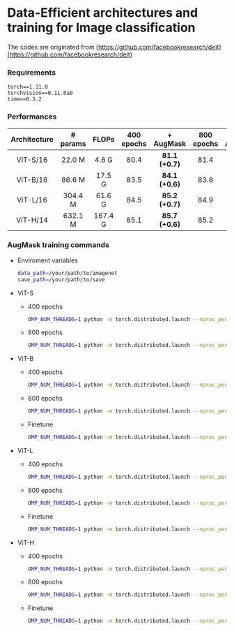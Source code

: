 # Data-Efficient architectures and training for Image classification

The codes are originated from [https://github.com/facebookresearch/deit](https://github.com/facebookresearch/deit)

### Requirements
```angular2html
torch==1.11.0
torchvision==0.11.0a0
timm==0.3.2
```

### Performances

| Architecture | # params | FLOPs  | 400 epochs  |    + AugMask    | 800 epochs |    + AugMask    |
|:------------:|:--------:|:------:|:-----------:|:---------------:|:----------:|:---------------:|
| ViT-S/16     | 22.0 M   | 4.6 G  | 80.4        | **81.1 (+0.7)** | 81.4      | **81.7 (+0.3)** |
| ViT-B/16     | 86.6 M   | 17.5 G | 83.5        | **84.1 (+0.6)** | 83.8      | **84.2 (+0.4)** |
| ViT-L/16     | 304.4 M  | 61.6 G | 84.5        | **85.2 (+0.7)** | 84.9      | **85.3 (+0.4)** |
| ViT-H/14     | 632.1 M  | 167.4 G| 85.1        | **85.7 (+0.6)** | 85.2      | **85.7 (+0.5)** |

### AugMask training commands
- Enviroment variables
    ```bash
    data_path=/your/path/to/imagenet
    save_path=/your/path/to/save
    ```

- ViT-S
  - 400 epochs
    ```bash 
    OMP_NUM_THREADS=1 python -m torch.distributed.launch --nproc_per_node=8 --nnodes=1 --use_env main.py --model deit_small_patch16_LS --augsub masking --augsub-ratio 0.5 --data-path ${data_path} --output_dir ${save_path} --batch-size 256 --epochs 400 --smoothing 0.0 --reprob 0.0 --opt fusedlamb --color-jitter 0.3 --lr 4e-3 --weight-decay 0.03 --input-size 224 --drop 0.0 --drop-path 0.0 --unscale-lr --repeated-aug --bce-loss --ThreeAugment --eval-crop-ratio 1.0 --dist-eval
    ```
  - 800 epochs
    ```bash 
    OMP_NUM_THREADS=1 python -m torch.distributed.launch --nproc_per_node=8 --nnodes=1 --use_env main.py --model deit_small_patch16_LS --augsub masking --augsub-ratio 0.5 --data-path ${data_path} --output_dir ${save_path} --batch-size 256 --epochs 800 --smoothing 0.0 --reprob 0.0 --opt fusedlamb --color-jitter 0.3 --lr 4e-3 --weight-decay 0.05 --input-size 224 --drop 0.0 --drop-path 0.05 --unscale-lr --repeated-aug --bce-loss --ThreeAugment --eval-crop-ratio 1.0 --dist-eval
    ```
- ViT-B
  - 400 epochs
    ```bash 
    OMP_NUM_THREADS=1 python -m torch.distributed.launch --nproc_per_node=8 --nnodes=1 --use_env main.py --model deit_base_patch16_LS --augsub masking --augsub-ratio 0.5 --data-path ${data_path} --output_dir ${save_path}/pretrain --batch-size 256 --epochs 400 --smoothing 0.0 --reprob 0.0 --opt fusedlamb --color-jitter 0.3 --lr 3e-3 --weight-decay 0.03 --input-size 192 --drop 0.0 --drop-path 0.1 --unscale-lr --repeated-aug --bce-loss --ThreeAugment --eval-crop-ratio 1.0 --dist-eval
    ```
  - 800 epochs
    ```bash 
    OMP_NUM_THREADS=1 python -m torch.distributed.launch --nproc_per_node=8 --nnodes=1 --use_env main.py --model deit_base_patch16_LS --augsub masking --augsub-ratio 0.5 --data-path ${data_path} --output_dir ${save_path}/pretrain --batch-size 256 --epochs 800 --smoothing 0.0 --reprob 0.0 --opt fusedlamb --color-jitter 0.3 --lr 3e-3 --weight-decay 0.05 --input-size 192 --drop 0.0 --drop-path 0.2 --unscale-lr --repeated-aug --bce-loss --ThreeAugment --eval-crop-ratio 1.0 --dist-eval
    ```
  - Finetune
    ```bash
    OMP_NUM_THREADS=1 python -m torch.distributed.launch --nproc_per_node=8 --nnodes=1 --use_env main.py --model deit_base_patch16_LS --augsub masking --augsub-ratio 0.5 --data-path ${data_path} --finetune ${save_path}/pretrain/checkpoint.pth --output_dir ${save_path}/finetune --batch-size 64 --epochs 20 --smoothing 0.1 --reprob 0.0 --opt adamw --lr 1e-5 --weight-decay 0.1 --input-size 224 --drop 0.0 --drop-path 0.2 --mixup 0.8 --cutmix 1.0 --unscale-lr --no-repeated-aug --aa rand-m9-mstd0.5-inc1 --eval-crop-ratio 1.0 --dist-eval
    ```
- ViT-L
  - 400 epochs
    ```bash 
    OMP_NUM_THREADS=1 python -m torch.distributed.launch --nproc_per_node=8 --nnodes=8 --use_env main.py --model deit_large_patch16_LS --augsub masking --augsub-ratio 0.5 --data-path ${data_path} --output_dir ${save_path}/pretrain --batch-size 32 --epochs 400 --smoothing 0.0 --reprob 0.0 --opt fusedlamb --color-jitter 0.3 --lr 3e-3 --weight-decay 0.03 --input-size 192 --drop 0.0 --drop-path 0.4 --unscale-lr --repeated-aug --bce-loss --ThreeAugment --eval-crop-ratio 1.0 --dist-eval
    ```
  - 800 epochs
    ```bash 
    OMP_NUM_THREADS=1 python -m torch.distributed.launch --nproc_per_node=8 --nnodes=8 --use_env main.py --model deit_large_patch16_LS --augsub masking --augsub-ratio 0.5 --data-path ${data_path} --output_dir ${save_path}/pretrain --batch-size 32 --epochs 800 --smoothing 0.0 --reprob 0.0 --opt fusedlamb --color-jitter 0.3 --lr 3e-3 --weight-decay 0.05 --input-size 192 --drop 0.0 --drop-path 0.45 --unscale-lr --repeated-aug --bce-loss --ThreeAugment --eval-crop-ratio 1.0 --dist-eval
    ```
  - Finetune
    ```bash
    OMP_NUM_THREADS=1 python -m torch.distributed.launch --nproc_per_node=8 --nnodes=8 --use_env main.py --model deit_large_patch16_LS --augsub masking --augsub-ratio 0.5 --data-path ${data_path} --finetune ${save_path}/pretrain/checkpoint.pth --output_dir ${save_path}/finetune --batch-size 8 --epochs 20 --smoothing 0.1 --reprob 0.0 --opt adamw --lr 1e-5 --weight-decay 0.1 --input-size 224 --drop 0.0 --drop-path 0.45 --mixup 0.8 --cutmix 1.0 --unscale-lr --no-repeated-aug --aa rand-m9-mstd0.5-inc1 --eval-crop-ratio 1.0 --dist-eval
    ```
- ViT-H
  - 400 epochs
    ```bash 
    OMP_NUM_THREADS=1 python -m torch.distributed.launch --nproc_per_node=8 --nnodes=8 --use_env main.py --model deit_huge_patch14_LS --augsub masking --augsub-ratio 0.5 --data-path ${data_path} --output_dir ${save_path}/pretrain --batch-size 32 --epochs 400 --smoothing 0.0 --reprob 0.0 --opt fusedlamb --color-jitter 0.3 --lr 3e-3 --weight-decay 0.03 --input-size 160 --drop 0.0 --drop-path 0.5 --unscale-lr --repeated-aug --bce-loss --ThreeAugment --eval-crop-ratio 1.0 --dist-eval
    ```
  - 800 epochs
    ```bash 
    OMP_NUM_THREADS=1 python -m torch.distributed.launch --nproc_per_node=8 --nnodes=8 --use_env main.py --model deit_huge_patch14_LS --augsub masking --augsub-ratio 0.5 --data-path ${data_path} --output_dir ${save_path}/pretrain --batch-size 32 --epochs 800 --smoothing 0.0 --reprob 0.0 --opt fusedlamb --color-jitter 0.3 --lr 3e-3 --weight-decay 0.05 --input-size 160 --drop 0.0 --drop-path 0.6 --unscale-lr --repeated-aug --bce-loss --ThreeAugment --eval-crop-ratio 1.0 --dist-eval
    ```
  - Finetune
    ```bash
    OMP_NUM_THREADS=1 python -m torch.distributed.launch --nproc_per_node=8 --nnodes=8 --use_env main.py --model deit_huge_patch14_LS --augsub masking --augsub-ratio 0.5 --data-path ${data_path} --finetune ${save_path}/pretrain/checkpoint.pth --output_dir ${save_path}/finetune --batch-size 8 --epochs 20 --smoothing 0.1 --reprob 0.0 --opt adamw --lr 1e-5 --weight-decay 0.1 --input-size 224 --drop 0.0 --drop-path 0.55 --mixup 0.8 --cutmix 1.0 --unscale-lr --no-repeated-aug --aa rand-m9-mstd0.5-inc1 --eval-crop-ratio 1.0 --dist-eval
    ```
